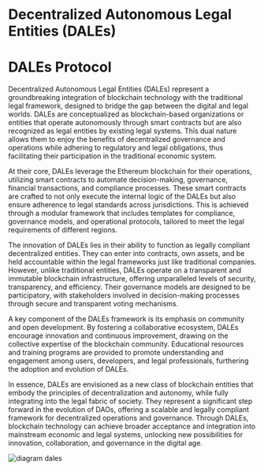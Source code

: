 # Decentralized Autonomous Legal Entities (DALEs) 
# DALEs Protocol

Decentralized Autonomous Legal Entities (DALEs) represent a groundbreaking integration of blockchain technology with the traditional legal framework, designed to bridge the gap between the digital and legal worlds. DALEs are conceptualized as blockchain-based organizations or entities that operate autonomously through smart contracts but are also recognized as legal entities by existing legal systems. This dual nature allows them to enjoy the benefits of decentralized governance and operations while adhering to regulatory and legal obligations, thus facilitating their participation in the traditional economic system.

At their core, DALEs leverage the Ethereum blockchain for their operations, utilizing smart contracts to automate decision-making, governance, financial transactions, and compliance processes. These smart contracts are crafted to not only execute the internal logic of the DALEs but also ensure adherence to legal standards across jurisdictions. This is achieved through a modular framework that includes templates for compliance, governance models, and operational protocols, tailored to meet the legal requirements of different regions.

The innovation of DALEs lies in their ability to function as legally compliant decentralized entities. They can enter into contracts, own assets, and be held accountable within the legal frameworks just like traditional companies. However, unlike traditional entities, DALEs operate on a transparent and immutable blockchain infrastructure, offering unparalleled levels of security, transparency, and efficiency. Their governance models are designed to be participatory, with stakeholders involved in decision-making processes through secure and transparent voting mechanisms.

A key component of the DALEs framework is its emphasis on community and open development. By fostering a collaborative ecosystem, DALEs encourage innovation and continuous improvement, drawing on the collective expertise of the blockchain community. Educational resources and training programs are provided to promote understanding and engagement among users, developers, and legal professionals, furthering the adoption and evolution of DALEs.

In essence, DALEs are envisioned as a new class of blockchain entities that embody the principles of decentralization and autonomy, while fully integrating into the legal fabric of society. They represent a significant step forward in the evolution of DAOs, offering a scalable and legally compliant framework for decentralized operations and governance. Through DALEs, blockchain technology can achieve broader acceptance and integration into mainstream economic and legal systems, unlocking new possibilities for innovation, collaboration, and governance in the digital age.

![diagram dales](https://github.com/elvin3x/DALEs/blob/main/dales-concept-diagram.png?raw=true)
